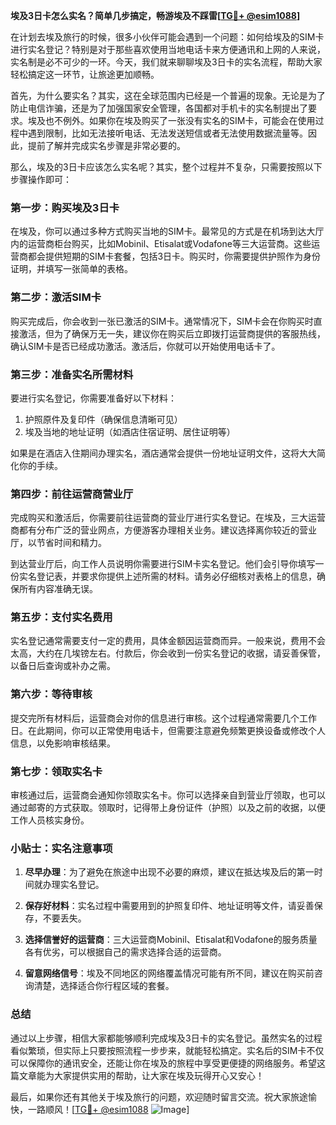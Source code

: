 **埃及3日卡怎么实名？简单几步搞定，畅游埃及不踩雷[[TG💪+ @esim1088](https://t.me/s/esim1088)]**

在计划去埃及旅行的时候，很多小伙伴可能会遇到一个问题：如何给埃及的SIM卡进行实名登记？特别是对于那些喜欢使用当地电话卡来方便通讯和上网的人来说，实名制是必不可少的一环。今天，我们就来聊聊埃及3日卡的实名流程，帮助大家轻松搞定这一环节，让旅途更加顺畅。

首先，为什么要实名？其实，这在全球范围内已经是一个普遍的现象。无论是为了防止电信诈骗，还是为了加强国家安全管理，各国都对手机卡的实名制提出了要求。埃及也不例外。如果你在埃及购买了一张没有实名的SIM卡，可能会在使用过程中遇到限制，比如无法接听电话、无法发送短信或者无法使用数据流量等。因此，提前了解并完成实名步骤是非常必要的。

那么，埃及的3日卡应该怎么实名呢？其实，整个过程并不复杂，只需要按照以下步骤操作即可：

### 第一步：购买埃及3日卡

在埃及，你可以通过多种方式购买当地的SIM卡。最常见的方式是在机场到达大厅内的运营商柜台购买，比如Mobinil、Etisalat或Vodafone等三大运营商。这些运营商都会提供短期的SIM卡套餐，包括3日卡。购买时，你需要提供护照作为身份证明，并填写一张简单的表格。

### 第二步：激活SIM卡

购买完成后，你会收到一张已激活的SIM卡。通常情况下，SIM卡会在你购买时直接激活，但为了确保万无一失，建议你在购买后立即拨打运营商提供的客服热线，确认SIM卡是否已经成功激活。激活后，你就可以开始使用电话卡了。

### 第三步：准备实名所需材料

要进行实名登记，你需要准备好以下材料：
1. 护照原件及复印件（确保信息清晰可见）
2. 埃及当地的地址证明（如酒店住宿证明、居住证明等）

如果是在酒店入住期间办理实名，酒店通常会提供一份地址证明文件，这将大大简化你的手续。

### 第四步：前往运营商营业厅

完成购买和激活后，你需要前往运营商的营业厅进行实名登记。在埃及，三大运营商都有分布广泛的营业网点，方便游客办理相关业务。建议选择离你较近的营业厅，以节省时间和精力。

到达营业厅后，向工作人员说明你需要进行SIM卡实名登记。他们会引导你填写一份实名登记表，并要求你提供上述所需的材料。请务必仔细核对表格上的信息，确保所有内容准确无误。

### 第五步：支付实名费用

实名登记通常需要支付一定的费用，具体金额因运营商而异。一般来说，费用不会太高，大约在几埃镑左右。付款后，你会收到一份实名登记的收据，请妥善保管，以备日后查询或补办之需。

### 第六步：等待审核

提交完所有材料后，运营商会对你的信息进行审核。这个过程通常需要几个工作日。在此期间，你可以正常使用电话卡，但需要注意避免频繁更换设备或修改个人信息，以免影响审核结果。

### 第七步：领取实名卡

审核通过后，运营商会通知你领取实名卡。你可以选择亲自到营业厅领取，也可以通过邮寄的方式获取。领取时，记得带上身份证件（护照）以及之前的收据，以便工作人员核实身份。

### 小贴士：实名注意事项

1. **尽早办理**：为了避免在旅途中出现不必要的麻烦，建议在抵达埃及后的第一时间就办理实名登记。
   
2. **保存好材料**：实名过程中需要用到的护照复印件、地址证明等文件，请妥善保存，不要丢失。

3. **选择信誉好的运营商**：三大运营商Mobinil、Etisalat和Vodafone的服务质量各有优劣，可以根据自己的需求选择合适的运营商。

4. **留意网络信号**：埃及不同地区的网络覆盖情况可能有所不同，建议在购买前咨询清楚，选择适合你行程区域的套餐。

### 总结

通过以上步骤，相信大家都能够顺利完成埃及3日卡的实名登记。虽然实名的过程看似繁琐，但实际上只要按照流程一步步来，就能轻松搞定。实名后的SIM卡不仅可以保障你的通讯安全，还能让你在埃及的旅程中享受更便捷的网络服务。希望这篇文章能为大家提供实用的帮助，让大家在埃及玩得开心又安心！

最后，如果你还有其他关于埃及旅行的问题，欢迎随时留言交流。祝大家旅途愉快，一路顺风！[[TG💪+ @esim1088](https://t.me/s/esim1088) ![Image](https://i.postimg.cc/4NQfJmqS/Snipaste-2025-05-13-00-14-12.png)]